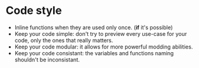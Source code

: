 # Code style

- Inline functions when they are used only once. (**if** it's possible)
- Keep your code simple: don't try to preview every use-case for your code, only the ones that really matters.
- Keep your code modular: it allows for more powerful modding abilities.
- Keep your code consistant: the variables and functions naming shouldn't be inconsistant.
